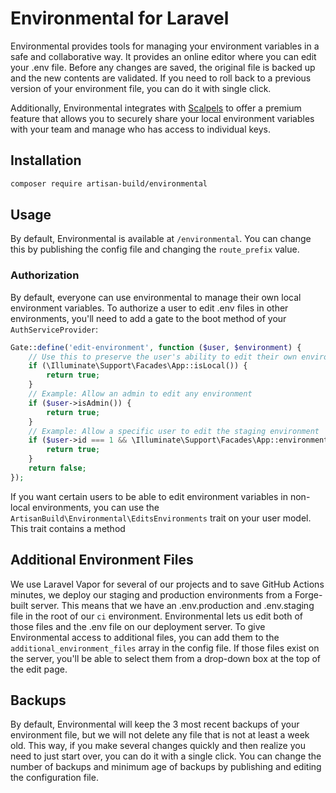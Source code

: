 # Environmental for Laravel

Environmental provides tools for managing your environment variables in a safe and collaborative way. It provides an
online editor where you can edit your .env file. Before any changes are saved, the original file is backed up and the
new contents are validated. If you need to roll back to a previous version of your environment file, you can do it with 
single click.

Additionally, Environmental integrates with [Scalpels](https://scalpels.app) to offer a premium feature that allows you
to securely share your local environment variables with your team and manage who has access to individual keys.

## Installation

```bash
composer require artisan-build/environmental
```

## Usage

By default, Environmental is available at `/environmental`. You can change this by publishing the config file and 
changing the `route_prefix` value.

### Authorization

By default, everyone can use environmental to manage their own local environment variables. To authorize a user to edit 
.env files in other environments, you'll need to add a gate to the boot method of your `AuthServiceProvider`:

```php
Gate::define('edit-environment', function ($user, $environment) {
    // Use this to preserve the user's ability to edit their own environment
    if (\Illuminate\Support\Facades\App::isLocal()) {
        return true;
    }
    // Example: Allow an admin to edit any environment
    if ($user->isAdmin()) {
        return true;
    }
    // Example: Allow a specific user to edit the staging environment
    if ($user->id === 1 && \Illuminate\Support\Facades\App::environment('staging')) {
        return true;
    }
    return false;
});
```


If you want certain users to be able to edit environment variables in non-local environments, you can use the 
`ArtisanBuild\Environmental\EditsEnvironments` trait on your user model. This trait contains a method 

## Additional Environment Files

We use Laravel Vapor for several of our projects and to save GitHub Actions minutes, we deploy our staging and
production environments from a Forge-built server. This means that we have an .env.production and .env.staging file in
the root of our `ci` environment. Environmental lets us edit both of those files and the .env file on our deployment
server. To give Environmental access to additional files, you can add them to the `additional_environment_files` array
in the config file. If those files exist on the server, you'll be able to select them from a drop-down box at the top 
of the edit page.

## Backups

By default, Environmental will keep the 3 most recent backups of your environment file, but we will not delete any file
that is not at least a week old. This way, if you make several changes quickly and then realize you need to just start
over, you can do it with a single click. You can change the number of backups and minimum age of backups by publishing
and editing the configuration file.

